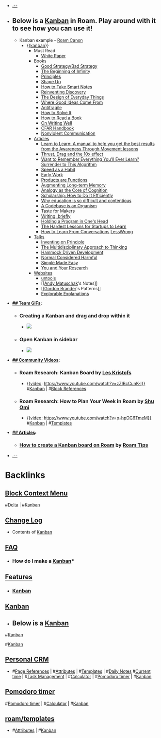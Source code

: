 - [.--](<.--.md>)
- ## Below is a [Kanban](<Kanban.md>) in Roam. Play around with it to see how you can use it!
    - Kanban example - [Roam Canon](<Roam Canon.md>)
        - {{[kanban](<kanban.md>)}}
            - Must Read
                - [White Paper](<White Paper.md>)
            - [Books](<Books.md>)
                - [Good Strategy/Bad Strategy](<Good Strategy/Bad Strategy.md>)
                - [The Beginning of Infinity](<The Beginning of Infinity.md>)
                - [Principles](<Principles.md>)
                - [Shape Up](<Shape Up.md>)
                - [How to Take Smart Notes](<How to Take Smart Notes.md>)
                - [Reinventing Discovery](<Reinventing Discovery.md>)
                - [The Design of Everyday Things](<The Design of Everyday Things.md>)
                - [Where Good Ideas Come From](<Where Good Ideas Come From.md>)
                - [Antifragile](<Antifragile.md>)
                - [How to Solve It](<How to Solve It.md>)
                - [How to Read a Book](<How to Read a Book.md>)
                - [On Writing Well](<On Writing Well.md>)
                - [CFAR Handbook](<CFAR Handbook.md>)
                - [Nonviolent Communication](<Nonviolent Communication.md>)
            - [Articles](<Articles.md>)
                - [Learn to Learn: A manual to help you get the best results from the Awareness Through Movement lessons](<Learn to Learn: A manual to help you get the best results from the Awareness Through Movement lessons.md>)
                - [Thrust, Drag and the 10x effect](<Thrust, Drag and the 10x effect.md>)
                - [Want to Remember Everything You'll Ever Learn? Surrender to This Algorithm](<Want to Remember Everything You'll Ever Learn? Surrender to This Algorithm.md>)
                - [Speed as a Habit](<Speed as a Habit.md>)
                - [Early Work](<Early Work.md>)
                - [Products are Functions](<Products are Functions.md>)
                - [Augmenting Long-term Memory](<Augmenting Long-term Memory.md>)
                - [Analogy as the Core of Cognition](<Analogy as the Core of Cognition.md>)
                - [Scholarship: How to Do It Efficiently](<Scholarship: How to Do It Efficiently.md>)
                - [Why education is so difficult and contentious](<Why education is so difficult and contentious.md>)
                - [A Codebase is an Organism](<A Codebase is an Organism.md>)
                - [Taste for Makers](<Taste for Makers.md>)
                - [Writing, briefly](<Writing, briefly.md>)
                - [Holding a Program in One's Head](<Holding a Program in One's Head.md>)
                - [The Hardest Lessons for Startups to Learn](<The Hardest Lessons for Startups to Learn.md>)
                - [How to Learn From Conversations](<How to Learn From Conversations.md>) [LessWrong](<LessWrong.md>)
            - [Talks](<Talks.md>)
                - [Inventing on Principle](<Inventing on Principle.md>)
                - [The Multidisciplinary Approach to Thinking](<The Multidisciplinary Approach to Thinking.md>)
                - [Hammock Driven Development](<Hammock Driven Development.md>)
                - [Normal Considered Harmful](<Normal Considered Harmful.md>)
                - [Simple Made Easy](<Simple Made Easy.md>)
                - [You and Your Research](<You and Your Research.md>)
            - [Websites](<Websites.md>)
                - [untools](<untools.md>)
                - [[[Andy Matuschak](<[[Andy Matuschak.md>)'s Notes]]
                - [[[Gordon Brander](<[[Gordon Brander.md>)'s Patterns]]
                - [Explorable Explanations](<Explorable Explanations.md>)
- **[## Team GIFs](<## Team GIFs.md>):**
    - ### Creating a Kanban and drag and drop within it
        - ![](https://firebasestorage.googleapis.com/v0/b/firescript-577a2.appspot.com/o/imgs%2Fapp%2Fhelp-documentation%2FSmU5tn9gdD.gif?alt=media&token=ea2d0bbb-8ef4-4359-a0de-b06f6cca74e3)
    - ### Open Kanban in sidebar
        - ![](https://firebasestorage.googleapis.com/v0/b/firescript-577a2.appspot.com/o/imgs%2Fapp%2Fhelp-documentation%2FuqWn53xv7q.gif?alt=media&token=111f7548-04db-4587-9005-e103ca2f6047)
- **[## Community Videos](<## Community Videos.md>):**
    - ### Roam Research: Kanban Board by [Les Kristofs](<Les Kristofs.md>)
        - {{[video](<video.md>): https://www.youtube.com/watch?v=zZIBcCunK-I}}
#[Kanban](<Kanban.md>) | #[Block References](<Block References.md>)
    - ### Roam Research: How to Plan Your Week in Roam by [Shu Omi](<Shu Omi.md>)
        - {{[video](<video.md>): https://www.youtube.com/watch?v=p-hpOG6TmeM}}
#[Kanban](<Kanban.md>) | #[Templates](<Templates.md>)
- **[## Articles](<## Articles.md>):**
    - ### [How to create a Kanban board on Roam](https://www.roamtips.com/home/roam-kanban-board) by [Roam Tips](<Roam Tips.md>)

- [.--](<.--.md>)

# Backlinks
## [Block Context Menu](<Block Context Menu.md>)
#[Delta](<Delta.md>) | #[Kanban](<Kanban.md>)

## [Change Log](<Change Log.md>)
- Contents of [Kanban](<Kanban.md>)

## [FAQ](<FAQ.md>)
- ### **How do I make a** [Kanban](<Kanban.md>)*

## [Features](<Features.md>)
- ### [Kanban](<Kanban.md>)

## [Kanban](<Kanban.md>)
- ## Below is a [Kanban](<Kanban.md>)

#[Kanban](<Kanban.md>)

#[Kanban](<Kanban.md>)

## [Personal CRM](<Personal CRM.md>)
- #[Page References](<Page References.md>) | #[Attributes](<Attributes.md>) | #[Templates](<Templates.md>) | #[Daily Notes](<Daily Notes.md>) #[Current time](<Current time.md>) | #[Task Management](<Task Management.md>) | #[Calculator](<Calculator.md>) | #[Pomodoro timer](<Pomodoro timer.md>) | #[Kanban](<Kanban.md>)

## [Pomodoro timer](<Pomodoro timer.md>)
#[Pomodoro timer](<Pomodoro timer.md>) | #[Calculator](<Calculator.md>) | #[Kanban](<Kanban.md>)

## [roam/templates](<roam/templates.md>)
- #[Attributes](<Attributes.md>) | #[Kanban](<Kanban.md>)

